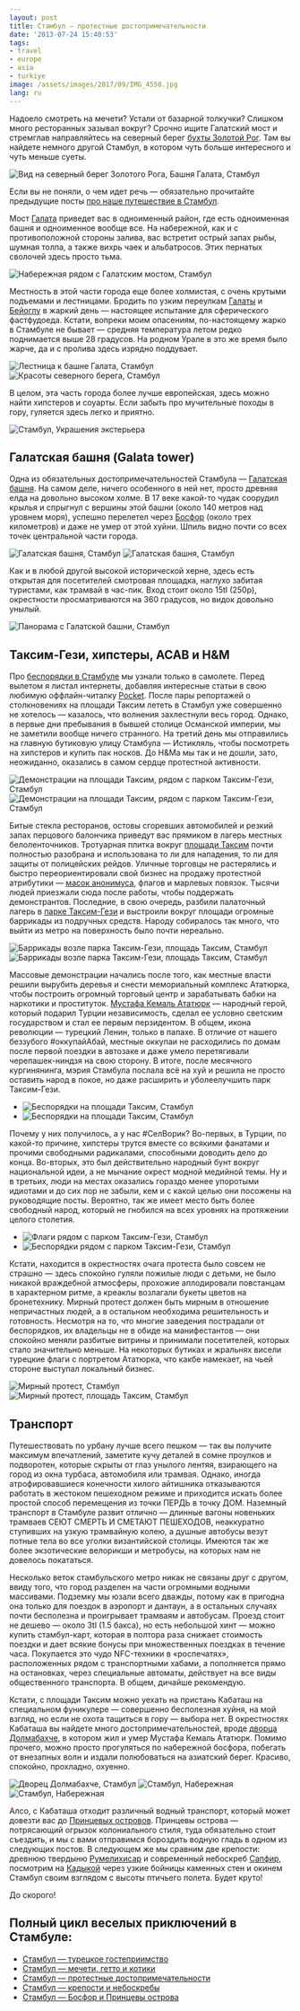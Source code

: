 ```yaml
---
layout: post
title: Стамбул — протестные достопримечательности
date: '2013-07-24 15:40:53'
tags:
- travel
- europe
- asia
- turkiye
image: /assets/images/2017/09/IMG_4558.jpg
lang: ru
---
```


Надоело смотреть на мечети? Устали от базарной толкучки? Слишком много ресторанных зазывал вокруг? Срочно ищите Галатский мост и стремглав направляйтесь на северный берег [бухты Золотой Рог](http://ru.wikipedia.org/wiki/%D0%97%D0%BE%D0%BB%D0%BE%D1%82%D0%BE%D0%B9_%D0%A0%D0%BE%D0%B3). Там вы найдете немного другой Стамбул, в котором чуть больше интересного и чуть меньше суеты.

![Вид на северный берег Золотого Рога, Башня Галата, Стамбул](/assets/images/2017/09/IMG_3942.jpg)

Если вы не поняли, о чем идет речь — обязательно прочитайте предыдущие посты [про наше путешествие в Стамбул](/ru/blog/tag/istanbul/).

Мост [Галата](http://ru.wikipedia.org/wiki/%D0%93%D0%B0%D0%BB%D0%B0%D1%82%D1%81%D0%BA%D0%B8%D0%B9_%D0%BC%D0%BE%D1%81%D1%82) приведет вас в одноименный район, где есть одноименная башня и одноименное вообще все. На набережной, как и с противоположной стороны залива, вас встретит острый запах рыбы, шумная толпа, а также вихрь чаек и альбатросов. Этих пернатых сволочей здесь просто тьма.

![Набережная рядом с Галатским мостом, Стамбул](/assets/images/2017/09/IMG_4604.jpg)

Местность в этой части города еще более холмистая, с очень крутыми подъемами и лестницами. Бродить по узким переулкам [Галаты](http://ru.wikipedia.org/wiki/%D0%93%D0%B0%D0%BB%D0%B0%D1%82%D0%B0) и [Бейоглу](http://ru.wikipedia.org/wiki/%D0%91%D0%B5%D0%B9%D0%BE%D0%B3%D0%BB%D1%83) в жаркий день — настоящее испытание для сферического фастфудоеда. Кстати, вопреки моим опасениям, по-настоящему жарко в Стамбуле не бывает — средняя температура летом редко поднимается выше 28 градусов. На родном Урале в это же время было жарче, да и с пролива здесь изрядно поддувает.

![Лестница к башне Галата, Стамбул](/assets/images/2017/09/IMG_4105.jpg)
![Красоты северного берега, Стамбул](/assets/images/2017/09/IMG_4566.jpg)

В целом, эта часть города более лучше европейская, здесь можно найти хипстеров и соуарты. Если забыть про мучительные походы в гору, гуляется здесь легко и приятно.

![Стамбул, Украшения экстерьера](/assets/images/2017/09/IMG_4180.jpg)

## Галатская башня (Galata tower)

Одна из обязательных достопримечательностей Стамбула — [Галатская башня](http://ru.wikipedia.org/wiki/%D0%93%D0%B0%D0%BB%D0%B0%D1%82%D1%81%D0%BA%D0%B0%D1%8F_%D0%B1%D0%B0%D1%88%D0%BD%D1%8F). На самом деле, ничего особенного в ней нет, просто древняя елда на довольно высоком холме. В 17 веке какой-то чудак соорудил крылья и спрыгнул с вершины этой башни (около 140 метров над уровнем моря), успешно перелетел через [Босфор](http://ru.wikipedia.org/wiki/%D0%91%D0%BE%D1%81%D1%84%D0%BE%D1%80) (около трех километров) и даже не умер от этой хуйни. Шпиль видно почти со всех точек центральной части города.

![Галатская башня, Стамбул](/assets/images/2017/09/IMG_4568.jpg)
![Галатская башня, Стамбул](/assets/images/2017/09/IMG_4181.jpg)

Как и в любой другой высокой исторической херне, здесь есть открытая для посетителей смотровая площадка, наглухо забитая туристами, как трамвай в час-пик. Вход стоит около 15tl (250р), окрестности просматриваются на 360 градусов, но видок довольно унылый.

![Панорама с Галатской башни, Стамбул](/assets/images/2017/09/IMG_4112.jpg)

## Таксим-Гези, хипстеры, ACAB и H&M

Про [беспорядки в Стамбуле](https://www.google.ru/search?client=safari&rls=en&q=%D0%B1%D0%B5%D1%81%D0%BF%D0%BE%D1%80%D1%8F%D0%B4%D0%BA%D0%B8+%D0%B2+%D0%A1%D1%82%D0%B0%D0%BC%D0%B1%D1%83%D0%BB%D0%B5&ie=UTF-8&oe=UTF-8&gws_rd=cr&redir_esc=&ei=JL7uUfjgM8rd4QSSu4D4Dw#newwindow=1&client=safari&rls=en&sclient=psy-ab&q=%D0%B1%D0%B5%D1%81%D0%BF%D0%BE%D1%80%D1%8F%D0%B4%D0%BA%D0%B8+%D0%BD%D0%B0+%D0%BF%D0%BB%D0%BE%D1%89%D0%B0%D0%B4%D0%B8+%D1%82%D0%B0%D0%BA%D1%81%D0%B8%D0%BC&oq=%D0%B1%D0%B5%D1%81%D0%BF%D0%BE%D1%80%D1%8F%D0%B4%D0%BA%D0%B8+%D0%BD%D0%B0+%D0%BF%D0%BB%D0%BE&gs_l=serp.3.0.0j0i30l3.2469.8506.0.9339.26.13.10.3.4.0.205.1577.7j5j1.13.0....0...1c.1.22.psy-ab..7.19.1064.vuyRlB9Slp8&pbx=1&bav=on.2,or.r_cp.r_qf.&bvm=bv.49641647%2Cd.bGE%2Cpv.xjs.s.en_US.NyLNrjc7wJY.O&fp=6469fb291bcd733c&biw=1280&bih=719) мы узнали только в самолете. Перед вылетом я листал интернеты, добавляя интересные статьи в свою любимую оффлайн-читалку [Pocket](http://getpocket.com/). После пары репортажей о столкновениях на площади Таксим лететь в Стамбул уже совершенно не хотелось — казалось, что волнения захлестнули весь город. Однако, в первые дни пребывания в бывшей столице Османской империи, мы не заметили вообще ничего странного. На третий день мы отправились на главную бутиковую улицу Стамбула — Истикляль, чтобы посмотреть на хипстеров и купить пак носков. До H&Mа мы так и не дошли, зато, неожиданно, оказались в самом сердце протестной активности.

![Демонстрации на площади Таксим, рядом с парком Таксим-Гези, Стамбул](/assets/images/2017/09/IMG_4563.jpg)
![Демонстрации на площади Таксим, рядом с парком Таксим-Гези, Стамбул](/assets/images/2017/09/IMG_4558.jpg)

Битые стекла ресторанов, остовы сгоревших автомобилей и резкий запах перцового балончика приведут вас прямиком в лагерь местных белоленточников. Тротуарная плитка вокруг [площади Таксим](http://ru.wikipedia.org/wiki/%D0%A2%D0%B0%D0%BA%D1%81%D0%B8%D0%BC_(%D0%BF%D0%BB%D0%BE%D1%89%D0%B0%D0%B4%D1%8C)) почти полностью разобрана и использована то ли для нападения, то ли для защиты от полицейских рейдов. Уличные торговцы не растерялись и быстро переориентировали свой бизнес на продажу протестной атрибутики — [масок анонимуса](http://ru.wikipedia.org/wiki/%D0%9C%D0%B0%D1%81%D0%BA%D0%B0_%D0%93%D0%B0%D1%8F_%D0%A4%D0%BE%D0%BA%D1%81%D0%B0), флагов и марлевых повязок. Тысячи людей приезжали сюда после работы, чтобы поддержать демонстрантов. Последние, в свою очередь, разбили палаточный лагерь в [парке Таксим-Гези](http://ru.wikipedia.org/wiki/%D0%A2%D0%B0%D0%BA%D1%81%D0%B8%D0%BC-%D0%93%D0%B5%D0%B7%D0%B8) и выстроили вокруг площади огромные баррикады из подручных средств. Народу собиралось так много, что выйти из метро на поверхность было почти нереально.

![Баррикады возле парка Таксим-Гези, площадь Таксим, Стамбул](/assets/images/2017/09/IMG_4559.jpg)
![Баррикады возле парка Таксим-Гези, площадь Таксим, Стамбул](/assets/images/2017/09/IMG_4560.jpg)

Массовые демонстрации начались после того, как местные власти решили вырубить деревья и снести мемориальный комплекс Ататюрка, чтобы построить огромный торговый центр и зарабатывать бабки на наркотики и проституток. [Мустафа Кемаль Ататюрк](http://ru.wikipedia.org/wiki/%D0%90%D1%82%D0%B0%D1%82%D1%8E%D1%80%D0%BA,_%D0%9C%D1%83%D1%81%D1%82%D0%B0%D1%84%D0%B0_%D0%9A%D0%B5%D0%BC%D0%B0%D0%BB%D1%8C) — народный герой, который подарил Турции независимость, сделал ее условно светским государством и стал ее первым перзидентом. В общем, икона революции — турецкий Ленин, только в папахе. В отличие от нашего беззубого #оккупайАбай, местные оккупаи не расходились по домам после первой поездки в автозаке и даже умело перетягивали черепашек-ниндзя на свою сторону. В итоге, после месячного кургинянинга, мэрия Стамбула послала всё на хуй и решила не просто оставить народ в покое, но даже расширить и уболеелучшить парк Таксим-Гези.

- ![Беспорядки на площади Таксим, Стамбул](/assets/images/2017/10/IMG_0036.jpg)
- ![Беспорядки на площади Таксим, Стамбул](/assets/images/2017/10/IMG_0034.jpg)

Почему у них получилось, а у нас #СелВорик? Во-первых, в Турции, по какой-то причине, хипстеры трутся вместе со всякими фанатами и прочими свободными радикалами, способными доводить дело до конца. Во-вторых, это был действительно народный бунт вокруг национальной идеи, а не мычание окрест модной медийной темы. Ну и в третьих, люди на местах оказались гораздо менее упоротыми идиотами и до сих пор не забыли, кем и с какой целью они посожены на руководящие посты. Вероятно, так же имеет место быть более свободный народ, который не гнобился на всех уровнях на протяжении целого столетия.

- ![Флаги рядом с парком Таксим-Гези, Стамбул](/assets/images/2017/10/thumb_39bd.jpg)
- ![Беспорядки рядом с парком Таксим-Гези, Стамбул](/assets/images/2017/10/thumb_39a1.jpg)

Кстати, находится в окрестностях очага протеста было совсем не страшно — здесь спокойно гуляли пожилые люди с детьми, не было никакой враждебной атмосферы, прохожие аплодировали повстанцам в характерном ритме, а креаклы возлагали букеты цветов на бронетехнику. Мирный протест должен быть мирным в отношение непричастных людей, а в остальном необходима решительность и готовность. Несмотря на то, что многие заведения пострадали от беспорядков, их владельцы не в обиде на манифестантов — они спокойно меняли разбитые витрины и принимали посетителей, которых стало значительно меньше. На некоторых бутиках и жральнях висели турецкие флаги с портретом Ататюрка, что какбе намекает, на чьей стороне выступал локальный бизнес.

![Мирный протест, Стамбул](/assets/images/2017/09/IMG_4188.jpg)
![Мирный протест, площадь Таксим, Стамбул](/assets/images/2017/09/IMG_4555.jpg)

## Транспорт

Путешествовать по урбану лучше всего пешком — так вы получите максимум впечатлений, заметите кучу деталей в сомне проулков и подворотен, которые скрыты от глаз унылого лентяя, взирающего на город из окна турбаса, автомобиля или трамвая. Однако, иногда атрофировавшиеся конечности хилого айтишника отказываются работать в жестоком пешеходном режиме и приходится искать более простой способ перемещения из точки ПЕРДЬ в точку ДОМ. Наземный транспорт в Стамбуле развит отлично — длинные вагоны новеньких трамваев СЕЮТ СМЕРТЬ И СМЕТАЮТ ПЕШЕХОДОВ, неаккуратно ступивших на узкую трамвайную колею, а душные автобусы везут потные тела во все уголки византийской столицы. Имеются так же более экзотические велорикши и метробусы, на которых нам не довелось покататься.

Несколько веток стамбульского метро никак не связаны друг с другом, ввиду того, что город разделен на части огромными водными массивами. Подземку мы юзали всего дважды, потому как в пригодна она только для поездок в аэропорт и дантаун, а в остальных случаях почти бесполезна и проигрывает трамваям и автобусам. Проезд стоит не дешево — около 3tl (1.5 бакса), но есть небольшой хинт — можно купить стамбул-карт, которая в полтора раза снижает стоимость поездки и дает всякие бонусы при множественных поездках в течение часа. Покупается это чудо NFC-техники в «роспечатях», расположенных рядом с транспортными хабами, а пополняется прямо на остановках, через специальные автоматы, действует на все виды общественного транспорта. В общем, дичайше рекомендую.

Кстати, с площади Таксим можно уехать на пристань Кабаташ на специальном фуникулере — совершенно бесполезная хуйня, на мой взгляд, но если не охота тащиться в гору — выбора нет. В окрестностях Кабаташа вы найдете много достопримечательностей, вроде [дворца Долмабахче](http://ru.wikipedia.org/wiki/%D0%94%D0%BE%D0%BB%D0%BC%D0%B0%D0%B1%D0%B0%D1%85%D1%87%D0%B5), в котором жил и умер Мустафа Кемаль Ататюрк. Помимо прочего, можно просто прогуляться по набережной босфора, побегать от внезапных волн и издали полюбоваться на азиатский берег. Красиво, спокойно, прохладно, охуенно.

![Дворец Долмабахче, Стамбул](/assets/images/2017/09/IMG_4194.jpg)
![Стамбул, Набережная](/assets/images/2017/09/IMG_4201.jpg)
![Стамбул, Набережная](/assets/images/2017/09/IMG_4200.jpg)

Алсо, с Кабаташа отходит различный водный транспорт, который может довезти вас до [Принцевых островов](http://ru.wikipedia.org/wiki/%D0%9F%D1%80%D0%B8%D0%BD%D1%86%D0%B5%D0%B2%D1%8B_%D0%BE%D1%81%D1%82%D1%80%D0%BE%D0%B2%D0%B0). Принцевы острова — потрясающий огрызок колониального стиля, туда обязательно стоит съездить, и мы с вами отправимся бороздить водную гладь в одном из следующих постов. В следующем же мы сравним две крепости: древнюю твердыню [Румелихисар](http://ru.wikipedia.org/wiki/%D0%A0%D1%83%D0%BC%D0%B5%D0%BB%D0%B8%D1%85%D0%B8%D1%81%D0%B0%D1%80) и современный небоскреб [Сапфир](http://en.wikipedia.org/wiki/Istanbul_Sapphire), посмотрим на [Кадыкой](http://ru.wikipedia.org/wiki/%D0%9A%D0%B0%D0%B4%D1%8B%D0%BA%D0%BE%D0%B9) через узкие бойницы каменных стен и окинем Стамбул своим взглядом с высоты птичьего полета. Будет круто!

До скорого!

## Полный цикл веселых приключений в Стамбуле:
- [Стамбул — турецкое гостеприимство](/ru/blog/istanbul-welcome/)
- [Стамбул — мечети, гетто и котики](/ru/blog/istanbul-south-european/)
- [Стамбул — протестные достопримечательности](/ru/blog/istanbul-taksim-galata/)
- [Стамбул — крепости и небоскребы](/ru/blog/rumelihisari_sapphire_istanbul/)
- [Стамбул — Босфор и Принцевы острова](/ru/blog/adalar/)